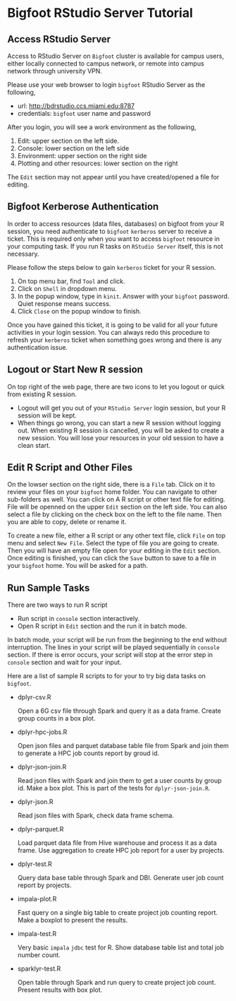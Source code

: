 # Bigfoot RStudio Server Tutorial

## Access RStudio Server

Access to RStudio Server on `Bigfoot` cluster is available for campus users, either locally connected to campus network, or remote into campus network through university VPN.

Please use your web browser to login `bigfoot` RStudio Server as the following,

* url: http://bdrstudio.ccs.miami.edu:8787
* credentials: `bigfoot` user name and password

After you login, you will see a work environment as the following,

1. Edit: upper section on the left side. 
2. Console: lower section on the left side
3. Environment: upper section on the right side
4. Plotting and other resources: lower section on the right

The `Edit` section may not appear until you have created/opened a file for editing.

## Bigfoot Kerberose Authentication

In order to access resources (data files, databases) on bigfoot from your R session, you need authenticate to `bigfoot` `kerberos` server to receive a ticket. This is required only when you want to access `bigfoot` resource in your computing task. If you run R tasks on `RStudio Server` itself, this is not necessary.

Please follow the steps below to gain `kerberos` ticket for your R session.

1. On top menu bar, find `Tool` and click.
2. Click on `Shell` in dropdown menu.
3. In the popup window, type in `kinit`. Answer with your `bigfoot` password. Quiet response means success.
4. Click `Close` on the popup window to finish.

Once you have gained this ticket, it is going to be valid for all your future activities in your login session. You can always redo this procedure to refresh your `kerberos` ticket when something goes wrong and there is any authentication issue.

## Logout or Start New R session

On top right of the web page, there are two icons to let you logout or quick from existing R session.

* Logout will get you out of your `RStudio Server` login session, but your R session will be kept.
* When things go wrong, you can start a new R session without logging out. When existing R session is cancelled, you will be asked to create a new session. You will lose your resources in your old session to have a clean start.

## Edit R Script and Other Files

On the lowser section on the right side, there is a `File` tab. Click on it to review your files on your `bigfoot` home folder. You can navigate to other sub-folders as well. You can click on A R script or other text file for editing. File will be openned on the upper `Edit` section on the left side. You can also select a file by clicking on the check box on the left to the file name. Then you are able to copy, delete or rename it.

To create a new file, either a R script or any other text file, click `File` on top menu and select `New File`. Select the type of file you are going to create. Then you will have an empty file open for your editing in the `Edit` section. Once editing is finished, you can click the `Save` button to save to a file in your `bigfoot` home. You will be asked for a path.

## Run Sample Tasks

There are two ways to run R script

* Run script in `console` section interactively.
* Open R script in `Edit` section and the run it in batch mode.

In batch mode, your script will be run from the beginning to the end without interruption. The lines in your script will be played sequentially in `console` section. If there is error occurs, your script will stop at the error step in `console` section and wait for your input.

Here are a list of sample R scripts to for your to try big data tasks on `bigfoot`.

* dplyr-csv.R
    
    Open a 6G csv file through Spark and query it as a data frame. Create group counts in a box plot.
    
* dplyr-hpc-jobs.R

    Open json files and parquet database table file from Spark and join them to generate a HPC job counts report by groud id.

* dplyr-json-join.R

    Read json files with Spark and join them to get a user counts by group id. Make a box plot. This is part of the tests for `dplyr-json-join.R`.
    
* dplyr-json.R

    Read json files with Spark, check data frame schema.

* dplyr-parquet.R

    Load parquet data file from Hive warehouse and process it as a data frame. Use aggregation to create HPC job report for a user by projects.
    
* dplyr-test.R

    Query data base table through Spark and DBI. Generate user job count report by projects.
    
* impala-plot.R

    Fast query on a single big table to create project job counting report. Make a boxplot to present the results.

* impala-test.R

   Very basic `impala` `jdbc` test for R. Show database table list and total job number count.
   
* sparklyr-test.R

    Open table through Spark and run query to create project job count. Present results with box plot.
    


